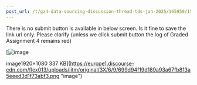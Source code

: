 ```yaml
---
post_url: /t/ga4-data-sourcing-discussion-thread-tds-jan-2025/165959/15
---
```

There is no submit button is available in below screen. Is it fine to save the link url only. Please clarify (unless we click submit button the log of Graded Assignment 4 remains red)  

[![image](https://europe1.discourse-cdn.com/flex013/uploads/iitm/optimized/3X/6/9/699d94f19d189a93a67fb813a5eeed3d1f73abf3_2_690x388.png)

image1920×1080 337 KB](https://europe1.discourse-cdn.com/flex013/uploads/iitm/original/3X/6/9/699d94f19d189a93a67fb813a5eeed3d1f73abf3.png "image")